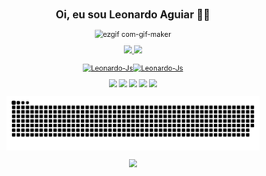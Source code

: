 ## <div align="center">  Oi, eu sou Leonardo Aguiar 👋🏻
     
      
          
          
          
<div align="center">
    
![ezgif com-gif-maker](https://user-images.githubusercontent.com/101607227/162648189-bad37d5f-0fb9-4fed-8f4d-1c0913a2c09e.gif)
  
  <div align="center">
  <a href="https://github.com/Leonardo12356"><img height="130em" src="https://github-readme-stats.vercel.app/api?username=Leonardo12356&show_icons=true&theme=vision-friendly-dark&include_all_commits=true&count_private=true"/> 
  <img height="130em" src="https://github-readme-stats.vercel.app/api/top-langs/?username=Leonardo12356&layout=compact&langs_count=16&theme=vision-friendly-dark"/>
  <div>
   
  <div style="display: inline_block"><br>
  <img align="center" alt="Leonardo-Js" height="50" width="60" src="https://cdn.jsdelivr.net/gh/devicons/devicon/icons/postgresql/postgresql-original-wordmark.svg"/><img align="center" alt="Leonardo-Js" height="50" width="60" src="https://cdn.jsdelivr.net/gh/devicons/devicon/icons/java/java-original-wordmark.svg"/>      
  </div>
  
   <a href="https://open.spotify.com/user/xxxleonardoxxx?si=87fb115524414122" target="_blank"><img src="https://img.shields.io/badge/Spotify-1ED760?&style=for-the-badge&logo=spotify&logoColor=white" target="_blank"></a> 
   <a href="https://leonardoaguiar1235@gmail.com" target="_blank"> <img src="https://img.shields.io/badge/Gmail-D14836?style=for-the-badge&logo=gmail&logoColor=white" target="_blank"></a> 
   <a href="https://www.facebook.com/leonardo.aguiar.71" target="_blank"> <img src="https://img.shields.io/badge/Facebook-1877F2?style=for-the-badge&logo=facebook&logoColor=white" target="_blank"></a> 
  <a href="https://www.instagram.com/leonardoaguiar71/" target="_blank"><img src="https://img.shields.io/badge/Instagram-E4405F?style=for-the-badge&logo=instagram&logoColor=white" target="_blank"></a>
    <a href="https://www.linkedin.com/in/leonardo-aguiar-56a9b4202/" target="_blank"><img src="https://img.shields.io/badge/LinkedIn-0077B5?style=for-the-badge&logo=linkedin&logoColor=white" target="_blank"></a>
   
   
 ![Snake animation](https://github.com/Leonardo12356/Leonardo12356/blob/output/github-contribution-grid-snake.svg)
  <div>
       <img src="https://komarev.com/ghpvc/?username=Leonardo12356 &style=plastic&color=yellow">
    
   

